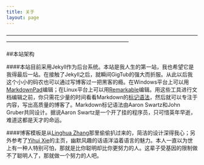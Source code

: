 ```yaml
---
title: 关于
layout: page
---
```


———————————————————————————————————————————————————————————

##本站架构

####本站目前采用Jekyll作为后台系统。本站是我人生的第一站，我也希望它是我得最后一站。在接触了Jekyll之后，就瞬间GigTub的强大而折服。从此以后我这个小小的码农也可以通过写博客过一把黑客的瘾。在Windows平台上可以用[MarkdownPad](http://markdownpad.com/)编辑；在Linux平台上可以用[Remarkable](http://remarkableapp.net/)编辑。用这些工具进行文档编辑之前，你只需花少量的时间看看Markdown的[标记语法](http://daringfireball.net/projects/markdown/syntax)，然后就可以专注于内容，写出高质量的博客了。Markdown标记语法由Aaron Swartz和John Gruber共同设计。据说Aaron Swartz是一个开了挂的程序员，只可惜英年早逝，难道这都是天才的命运。

####博客模板是从[Linghua Zhang](http://lhzhang.com/)那里偷偷扒过来的，简洁的设计深得我心；另外参考了[Yihui Xie](http://yihui.name/)的主页，幽默风趣的话语洋溢着语言的魅力。本人一直以为世上有一种人特别可怕，那就是比你聪明却比你更努力的人。这辈子受基因的限制做不了聪明人了，那就做一个努力的人吧。
